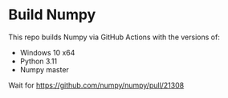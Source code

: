 # Build Numpy

This repo builds Numpy via GitHub Actions with the versions of:

* Windows 10 x64
* Python 3.11
* Numpy master

Wait for https://github.com/numpy/numpy/pull/21308
